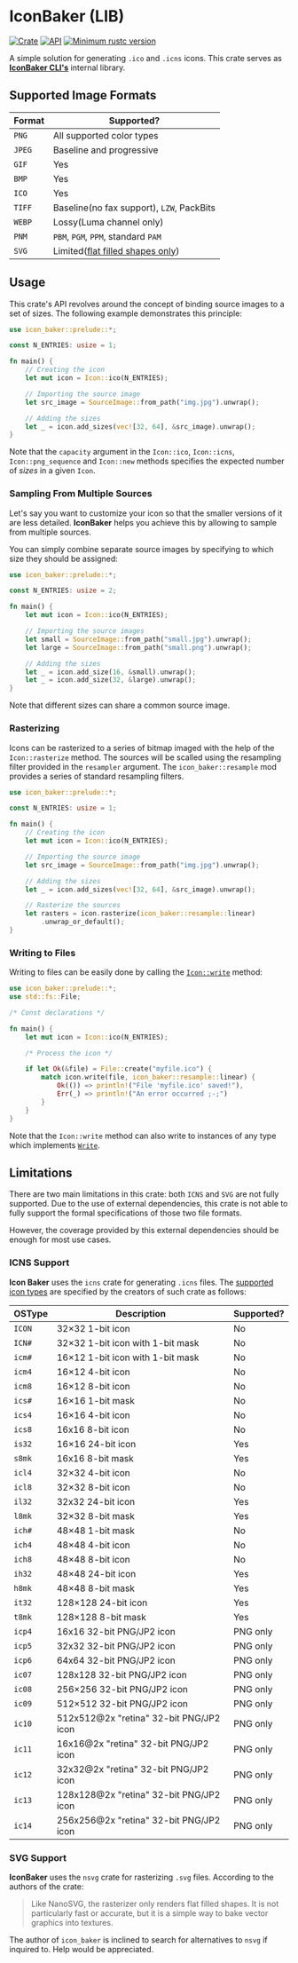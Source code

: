 # IconBaker (LIB)
[![Crate](https://img.shields.io/crates/v/icon_baker.svg)](https://crates.io/crates/icon_baker)
[![API](https://docs.rs/icon_baker/badge.svg)](https://docs.rs/icon_baker)
[![Minimum rustc version](https://img.shields.io/badge/rustc-1.32+-lightgray.svg)](https://github.com/rust-random/rand#rust-version-requirements)

A simple solution for generating `.ico` and `.icns` icons. This crate serves as **[IconBaker CLI's](https://github.com/GarkGarcia/icon-baker)** internal library.

## Supported Image Formats
| Format | Supported?                                         | 
| ------ | -------------------------------------------------- | 
| `PNG`  | All supported color types                          | 
| `JPEG` | Baseline and progressive                           | 
| `GIF`  | Yes                                                | 
| `BMP`  | Yes                                                | 
| `ICO`  | Yes                                                | 
| `TIFF` | Baseline(no fax support), `LZW`, PackBits          | 
| `WEBP` | Lossy(Luma channel only)                           | 
| `PNM ` | `PBM`, `PGM`, `PPM`, standard `PAM`                |
| `SVG`  | Limited([flat filled shapes only](#svg-support))   |

## Usage
This crate's API revolves around the concept of binding source images to a set of sizes. The following example demonstrates this principle:

```rust
use icon_baker::prelude::*;

const N_ENTRIES: usize = 1;

fn main() {
    // Creating the icon
    let mut icon = Icon::ico(N_ENTRIES);

    // Importing the source image
    let src_image = SourceImage::from_path("img.jpg").unwrap();

    // Adding the sizes
    let _ = icon.add_sizes(vec![32, 64], &src_image).unwrap();
}
```

Note that the `capacity` argument in the `Icon::ico`, `Icon::icns`, `Icon::png_sequence` and `Icon::new` methods specifies the expected number of _sizes_ in a given `Icon`.

### Sampling From Multiple Sources
Let's say you want to customize your icon so that the smaller versions of it are less detailed. **IconBaker** helps you achieve this by allowing to sample from multiple sources.

You can simply combine separate source images by specifying to which size they should be assigned:

```rust
use icon_baker::prelude::*;

const N_ENTRIES: usize = 2;

fn main() {
    let mut icon = Icon::ico(N_ENTRIES);

    // Importing the source images
    let small = SourceImage::from_path("small.jpg").unwrap();
    let large = SourceImage::from_path("small.png").unwrap();

    // Adding the sizes
    let _ = icon.add_size(16, &small).unwrap();
    let _ = icon.add_size(32, &large).unwrap();
}
```

Note that different sizes can share a common source image.

### Rasterizing
Icons can be rasterized to a series of bitmap imaged with the help of the `Icon::rasterize` method. The sources will be scalled using the resampling filter provided in the `resampler` argument. The `icon_baker::resample` mod provides a series of standard resampling filters.

```rust
use icon_baker::prelude::*;

const N_ENTRIES: usize = 1;

fn main() {
    // Creating the icon
    let mut icon = Icon::ico(N_ENTRIES);

    // Importing the source image
    let src_image = SourceImage::from_path("img.jpg").unwrap();

    // Adding the sizes
    let _ = icon.add_sizes(vec![32, 64], &src_image).unwrap();

    // Rasterize the sources
    let rasters = icon.rasterize(icon_baker::resample::linear)
        .unwrap_or_default();
}
```

### Writing to Files
Writing to files can be easily done by calling the [`Icon::write`](https://docs.rs/icon_baker/struct.Icon.html#method.write) method:

```rust
use icon_baker::prelude::*;
use std::fs::File;

/* Const declarations */

fn main() {
    let mut icon = Icon::ico(N_ENTRIES);

    /* Process the icon */

    if let Ok(&file) = File::create("myfile.ico") {
        match icon.write(file, icon_baker::resample::linear) {
            Ok(()) => println!("File 'myfile.ico' saved!"),
            Err(_) => println!("An error occurred ;-;")
        }
    }
}
```

Note that the `Icon::write` method can also write to instances of any type which implements [`Write`](https://doc.rust-lang.org/std/io/trait.Write.html).

## Limitations
There are two main limitations in this crate: both `ICNS` and `SVG` are not fully supported. Due to the use of external dependencies, this crate is not able to fully support the formal specifications of those two file formats.

However, the coverage provided by this external dependencies should be enough for most use cases.

### ICNS Support

**Icon Baker** uses the `icns` crate for generating `.icns` files. The [supported icon types](https://github.com/mdsteele/rust-icns/blob/master/README.md#supported-icon-types) are specified by the creators of such crate as follows:

| OSType | Description                             | Supported? |
|--------|-----------------------------------------|------------|
| `ICON` | 32×32 1-bit icon                        | No         |
| `ICN#` | 32×32 1-bit icon with 1-bit mask        | No         |
| `icm#` | 16×12 1-bit icon with 1-bit mask        | No         |
| `icm4` | 16×12 4-bit icon                        | No         |
| `icm8` | 16×12 8-bit icon                        | No         |
| `ics#` | 16×16 1-bit mask                        | No         |
| `ics4` | 16×16 4-bit icon                        | No         |
| `ics8` | 16x16 8-bit icon                        | No         |
| `is32` | 16×16 24-bit icon                       | Yes        |
| `s8mk` | 16x16 8-bit mask                        | Yes        |
| `icl4` | 32×32 4-bit icon                        | No         |
| `icl8` | 32×32 8-bit icon                        | No         |
| `il32` | 32x32 24-bit icon                       | Yes        |
| `l8mk` | 32×32 8-bit mask                        | Yes        |
| `ich#` | 48×48 1-bit mask                        | No         |
| `ich4` | 48×48 4-bit icon                        | No         |
| `ich8` | 48×48 8-bit icon                        | No         |
| `ih32` | 48×48 24-bit icon                       | Yes        |
| `h8mk` | 48×48 8-bit mask                        | Yes        |
| `it32` | 128×128 24-bit icon                     | Yes        |
| `t8mk` | 128×128 8-bit mask                      | Yes        |
| `icp4` | 16x16 32-bit PNG/JP2 icon               | PNG only   |
| `icp5` | 32x32 32-bit PNG/JP2 icon               | PNG only   |
| `icp6` | 64x64 32-bit PNG/JP2 icon               | PNG only   |
| `ic07` | 128x128 32-bit PNG/JP2 icon             | PNG only   |
| `ic08` | 256×256 32-bit PNG/JP2 icon             | PNG only   |
| `ic09` | 512×512 32-bit PNG/JP2 icon             | PNG only   |
| `ic10` | 512x512@2x "retina" 32-bit PNG/JP2 icon | PNG only   |
| `ic11` | 16x16@2x "retina" 32-bit PNG/JP2 icon   | PNG only   |
| `ic12` | 32x32@2x "retina" 32-bit PNG/JP2 icon   | PNG only   |
| `ic13` | 128x128@2x "retina" 32-bit PNG/JP2 icon | PNG only   |
| `ic14` | 256x256@2x "retina" 32-bit PNG/JP2 icon | PNG only   |

### SVG Support

**IconBaker** uses the `nsvg` crate for rasterizing `.svg` files. According to the authors of the crate:

> Like NanoSVG, the rasterizer only renders flat filled shapes. It is not particularly fast or accurate, but it is a simple way to bake vector graphics into textures.

The author of `icon_baker` is inclined to search for alternatives to `nsvg` if inquired to. Help would be appreciated. 